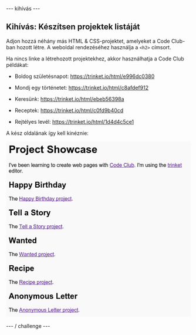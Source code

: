\--- kihívás \---

## Kihívás: Készítsen projektek listáját

Adjon hozzá néhány más HTML & CSS-projektet, amelyeket a Code Club-ban hozott létre. A weboldal rendezéséhez használja a `<h2>` címsort.

Ha nincs linke a létrehozott projektekhez, akkor használhatja a Code Club példákat:

+ Boldog születésnapot: <https://trinket.io/html/e996dc0380>

+ Mondj egy történetet: <https://trinket.io/html/c8afdef912>

+ Keresünk: <https://trinket.io/html/ebeb56398a>

+ Receptek: <https://trinket.io/html/c0fd9b40cd>

+ Rejtélyes levél: <https://trinket.io/html/1d4d4c5ce1>

A kész oldalának így kell kinéznie:

![képernyőkép](images/showcase-h2-projects.png)

\--- / challenge \---